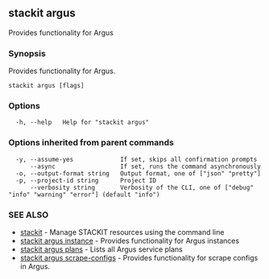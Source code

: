 ## stackit argus

Provides functionality for Argus

### Synopsis

Provides functionality for Argus.

```
stackit argus [flags]
```

### Options

```
  -h, --help   Help for "stackit argus"
```

### Options inherited from parent commands

```
  -y, --assume-yes             If set, skips all confirmation prompts
      --async                  If set, runs the command asynchronously
  -o, --output-format string   Output format, one of ["json" "pretty"]
  -p, --project-id string      Project ID
      --verbosity string       Verbosity of the CLI, one of ["debug" "info" "warning" "error"] (default "info")
```

### SEE ALSO

* [stackit](./stackit.md)	 - Manage STACKIT resources using the command line
* [stackit argus instance](./stackit_argus_instance.md)	 - Provides functionality for Argus instances
* [stackit argus plans](./stackit_argus_plans.md)	 - Lists all Argus service plans
* [stackit argus scrape-configs](./stackit_argus_scrape-configs.md)	 - Provides functionality for scrape configs in Argus.

